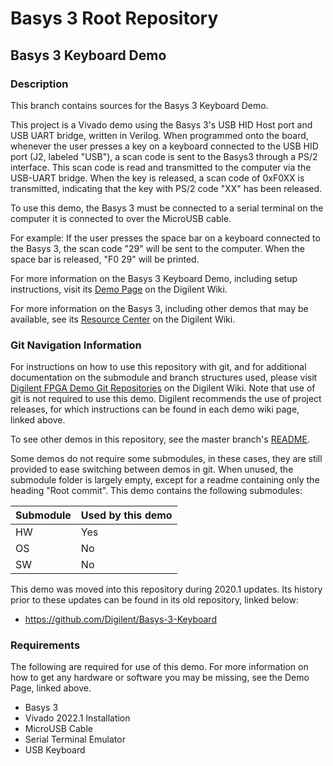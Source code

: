 # Basys 3 Root Repository

## Basys 3 Keyboard Demo

### Description

This branch contains sources for the Basys 3 Keyboard Demo.

This project is a Vivado demo using the Basys 3's USB HID Host port and USB UART bridge, written in Verilog. When programmed onto the board, whenever the user presses a key on a keyboard connected to the USB HID port (J2, labeled "USB"), a scan code is sent to the Basys3 through a PS/2 interface. This scan code is read and transmitted to the computer via the USB-UART bridge. When the key is released, a scan code of 0xF0XX is transmitted, indicating that the key with PS/2 code "XX" has been released.

To use this demo, the Basys 3 must be connected to a serial terminal on the computer it is connected to over the MicroUSB cable.

For example: If the user presses the space bar on a keyboard connected to the Basys 3, the scan code "29" will be sent to the computer.  When the space bar is released, "F0 29" will be printed.

For more information on the Basys 3 Keyboard Demo, including setup instructions, visit its [Demo Page](https://reference.digilentinc.com/reference/programmable-logic/basys-3/demos/keyboard) on the Digilent Wiki.

For more information on the Basys 3, including other demos that may be available, see its [Resource Center](https://reference.digilentinc.com/reference/programmable-logic/basys-3/start) on the Digilent Wiki.

### Git Navigation Information

For instructions on how to use this repository with git, and for additional documentation on the submodule and branch structures used, please visit [Digilent FPGA Demo Git Repositories](https://reference.digilentinc.com/reference/programmable-logic/documents/git) on the Digilent Wiki. Note that use of git is not required to use this demo. Digilent recommends the use of project releases, for which instructions can be found in each demo wiki page, linked above.

To see other demos in this repository, see the master branch's [README](https://github.com/Digilent/Basys-3).

Some demos do not require some submodules, in these cases, they are still provided to ease switching between demos in git. When unused, the submodule folder is largely empty, except for a readme containing only the heading "Root commit". This demo contains the following submodules:

| Submodule | Used by this demo |
|-----------|-------------------|
| HW        | Yes |
| OS        | No |
| SW        | No |

This demo was moved into this repository during 2020.1 updates. Its history prior to these updates can be found in its old repository, linked below:
* https://github.com/Digilent/Basys-3-Keyboard

### Requirements

The following are required for use of this demo. For more information on how to get any hardware or software you may be missing, see the Demo Page, linked above.

* Basys 3
* Vivado 2022.1 Installation
* MicroUSB Cable
* Serial Terminal Emulator
* USB Keyboard